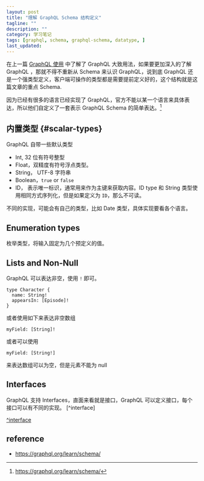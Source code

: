 ```yaml
---
layout: post
title: "理解 GraphQL Schema 结构定义"
tagline: ""
description: ""
category: 学习笔记
tags: [graphql, schema, graphql-schema, datatype, ]
last_updated:
---
```


在上一篇 [GraphQL 使用](/post/2019/09/graphql-use.html) 中了解了 GraphQL 大致用法，如果要更加深入的了解 GraphQL ，那就不得不重新从 Schema 来认识 GraphQL，说到底 GraphQL 还是一个强类型定义，客户端可操作的类型都是需要提前定义好的，这个结构就是这篇文章的重点 Schema.

因为已经有很多的语言已经实现了 GraphQL，官方不能以某一个语言来具体表达，所以他们自定义了一套表示 GraphQL Schema 的简单表达。[^schema]

[^schema]: https://graphql.org/learn/schema/

## 内置类型 {#scalar-types}
GraphQL 自带一些默认类型

- Int, 32 位有符号整型
- Float，双精度有符号浮点类型。
- String， UTF-8 字符串
- Boolean，`true` or `false`
- ID， 表示唯一标识，通常用来作为主键来获取内容。ID type 和 String 类型使用相同方式序列化，但是如果定义为 `ID`，那么不可读。

不同的实现，可能会有自己的类型，比如 Date 类型，具体实现要看各个语言。

## Enumeration types
枚举类型，将输入固定为几个预定义的值。

## Lists and Non-Null
GraphQL 可以表达非空，使用 `!` 即可。

	type Character {
	  name: String!
	  appearsIn: [Episode]!
	}

或者使用如下来表达非空数组

	myField: [String]!

或者可以使用

	myField: [String!]

来表达数组可以为空，但是元素不能为 null

## Interfaces
GraphQL 支持 Interfaces，直面来看就是接口，GraphQL 可以定义接口，每个接口可以有不同的实现。 [^interface]

[^interface](https://graphql.org/learn/schema/#interfaces)

## reference

- <https://graphql.org/learn/schema/>
